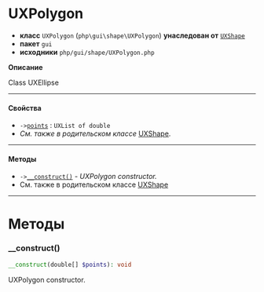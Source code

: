 # UXPolygon

- **класс** `UXPolygon` (`php\gui\shape\UXPolygon`) **унаследован от** [`UXShape`](https://github.com/VenityStudio/android/tree/master/jphp-android-ext/api-docs/classes/php/gui/shape/UXShape.ru.md)
- **пакет** `gui`
- **исходники** `php/gui/shape/UXPolygon.php`

**Описание**

Class UXEllipse

---

#### Свойства

- `->`[`points`](#prop-points) : `UXList of double`
- *См. также в родительском классе* [UXShape](https://github.com/VenityStudio/android/tree/master/jphp-android-ext/api-docs/classes/php/gui/shape/UXShape.ru.md).

---

#### Методы

- `->`[`__construct()`](#method-__construct) - _UXPolygon constructor._
- См. также в родительском классе [UXShape](https://github.com/VenityStudio/android/tree/master/jphp-android-ext/api-docs/classes/php/gui/shape/UXShape.ru.md)

---
# Методы

<a name="method-__construct"></a>

### __construct()
```php
__construct(double[] $points): void
```
UXPolygon constructor.